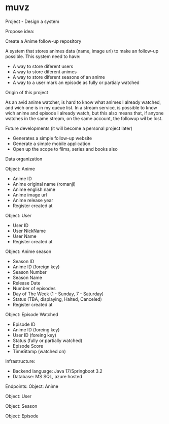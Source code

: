 # muvz

Project - Design a system 

Propose idea:

Create a Anime follow-up repository

A system that stores animes data (name, image url) to make an follow-up possible.
This system need to have:
-   A way to store diferent users
-   A way to store diferent animes
-   A way to store diferent seasons of an anime
-   A way to a user mark an episode as fully or partialy watched

Origin of this project

As an avid anime watcher, is hard to know what animes I already watched, and wich one is in my queue list.
In a stream service, is possible to know wich anime and episode I already watch, but this also means that, if anyone watches in the same stream, on the same account, the followup wil be lost.


Future developments (it will become a personal project later)
-   Generates a simple follow-up website
-   Generate a simple mobile application
-   Open up the scope to films, series and books also


Data organization

Object: Anime
-   Anime ID
-   Anime original name (romanji)
-   Anime english name
-   Anime image url
-   Anime release year
-   Register created at 

Object: User
-   User ID
-   User NickName
-   User Name
-   Register created at 


Object: Anime season
-   Season ID
-   Anime ID (foreign key)
- 	Season Number
-	Season Name
-   Release Date
-   Number of episodes
-	Day of The Week (1 - Sunday, 7 - Saturday)
-   Status (TBA, displaying, Halted, Canceled)
-   Register created at 


Object: Episode Watched
-   Episode ID
-   Anime ID (foreing key)
-   User ID (foreing key)
-   Status (fully or partially watched)
-   Episode Score 
-   TimeStamp (watched on)


Infrastructure:
-   Backend language: Java 17/Springboot 3.2
-   Database: MS SQL, azure hosted

Endpoints:
Object: Anime

Object: User

Object: Season

Object: Episode


